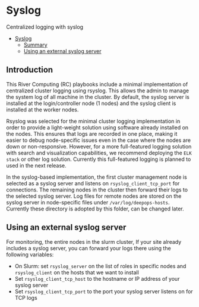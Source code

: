 # Syslog

Centralized logging with syslog

- [Syslog](#syslog)
  - [Summary](#summary)
  - [Using an external syslog server](#using-an-external-syslog-server)

## Introduction

This River Computing (RC) playbooks include a minimal implementation of centralized cluster logging using rsyslog. This allows the admin to manage the system log of all machine in the cluster. By default, the syslog server is installed at the login/controller node (1 nodes) and the syslog client is installed at the worker nodes.

Rsyslog was selected for the minimal cluster logging implementation in order to provide a light-weight solution using software already installed on the nodes. This ensures that logs are recorded in one place, making it easier to debug node-specific issues even in the case where the nodes are down or non-responsive. However, for a more full-featured logging solution with search and visualization capabilities, we recommend deploying the  `ELK stack` or other log solution. Currently this full-featured logging is planned to used in the next release.

In the syslog-based implementation, the first cluster management node is selected as a syslog server and listens on `rsyslog_client_tcp_port` for connections. The remaining nodes in the cluster then forward their logs to the selected syslog server. Log files for remote nodes are stored on the syslog server in node-specific files under `/var/log/deepops-hosts`. Currently these directory is adopted by this folder, can be changed later.


## Using an external syslog server
For monitoring, the entire nodes in the slurm cluster, 
If your site already includes a syslog server, you can forward your logs there using the following variables:

- On Slurm: set `rsyslog_server` on the list of roles in specific nodes and `rsyslog_client` on the hosts that we want to install
- Set `rsyslog_client_tcp_host` to the hostname or IP address of your syslog server
- Set `rsyslog_client_tcp_port` to the port your syslog server listens on for TCP logs
